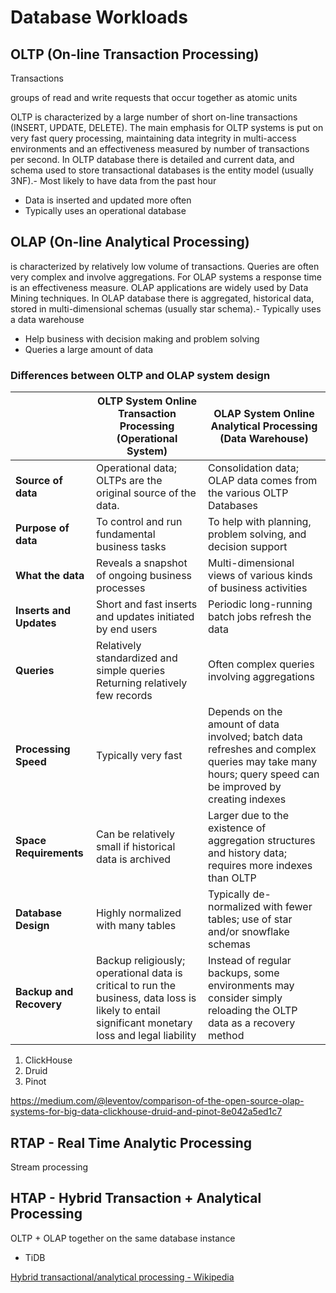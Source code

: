 # Database Workloads

## OLTP (On-line Transaction Processing)

Transactions

groups of read and write requests that occur together as atomic units

OLTP is characterized by a large number of short on-line transactions (INSERT, UPDATE, DELETE). The main emphasis for OLTP systems is put on very fast query processing, maintaining data integrity in multi-access environments and an effectiveness measured by number of transactions per second. In OLTP database there is detailed and current data, and schema used to store transactional databases is the entity model (usually 3NF).- Most likely to have data from the past hour

- Data is inserted and updated more often
- Typically uses an operational database

## OLAP (On-line Analytical Processing)

is characterized by relatively low volume of transactions. Queries are often very complex and involve aggregations. For OLAP systems a response time is an effectiveness measure. OLAP applications are widely used by Data Mining techniques. In OLAP database there is aggregated, historical data, stored in multi-dimensional schemas (usually star schema).- Typically uses a data warehouse

- Help business with decision making and problem solving
- Queries a large amount of data

### Differences between OLTP and OLAP system design

| | **OLTP System Online Transaction Processing (Operational System)** | **OLAP System Online Analytical Processing (Data Warehouse)** |
|---|---|---|
| **Source of data** | Operational data; OLTPs are the original source of the data. | Consolidation data; OLAP data comes from the various OLTP Databases |
| **Purpose of data** | To control and run fundamental business tasks | To help with planning, problem solving, and decision support |
| **What the data** | Reveals a snapshot of ongoing business processes | Multi-dimensional views of various kinds of business activities |
| **Inserts and Updates** | Short and fast inserts and updates initiated by end users | Periodic long-running batch jobs refresh the data |
| **Queries** | Relatively standardized and simple queries Returning relatively few records | Often complex queries involving aggregations |
| **Processing Speed** | Typically very fast | Depends on the amount of data involved; batch data refreshes and complex queries may take many hours; query speed can be improved by creating indexes |
| **Space Requirements** | Can be relatively small if historical data is archived | Larger due to the existence of aggregation structures and history data; requires more indexes than OLTP |
| **Database Design** | Highly normalized with many tables | Typically de-normalized with fewer tables; use of star and/or snowflake schemas |
| **Backup and Recovery** | Backup religiously; operational data is critical to run the business, data loss is likely to entail significant monetary loss and legal liability | Instead of regular backups, some environments may consider simply reloading the OLTP data as a recovery method |

1. ClickHouse
2. Druid
3. Pinot

https://medium.com/@leventov/comparison-of-the-open-source-olap-systems-for-big-data-clickhouse-druid-and-pinot-8e042a5ed1c7

## RTAP - Real Time Analytic Processing

Stream processing

## HTAP - Hybrid Transaction + Analytical Processing

OLTP + OLAP together on the same database instance

- TiDB

[Hybrid transactional/analytical processing - Wikipedia](https://en.wikipedia.org/wiki/Hybrid_transactional/analytical_processing)

